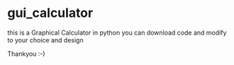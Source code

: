 # gui_calculator

this is a Graphical Calculator in python 
you can download code and modify to your choice and design


Thankyou :-)
